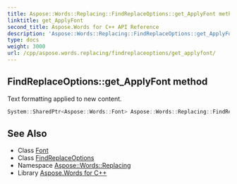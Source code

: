 ```yaml
---
title: Aspose::Words::Replacing::FindReplaceOptions::get_ApplyFont method
linktitle: get_ApplyFont
second_title: Aspose.Words for C++ API Reference
description: 'Aspose::Words::Replacing::FindReplaceOptions::get_ApplyFont method. Text formatting applied to new content in C++.'
type: docs
weight: 3000
url: /cpp/aspose.words.replacing/findreplaceoptions/get_applyfont/
---
```

## FindReplaceOptions::get_ApplyFont method


Text formatting applied to new content.

```cpp
System::SharedPtr<Aspose::Words::Font> Aspose::Words::Replacing::FindReplaceOptions::get_ApplyFont() const
```

## See Also

* Class [Font](../../../aspose.words/font/)
* Class [FindReplaceOptions](../)
* Namespace [Aspose::Words::Replacing](../../)
* Library [Aspose.Words for C++](../../../)
